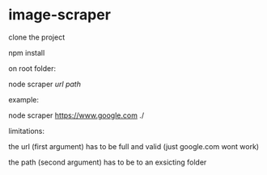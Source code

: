 # image-scraper

clone the project

npm install

on root folder:

node scraper *url* *path*

example:

node scraper https://www.google.com ./

limitations:

the url (first argument) has to be full and valid (just google.com wont work)

the path (second argument) has to be to an exsicting folder

